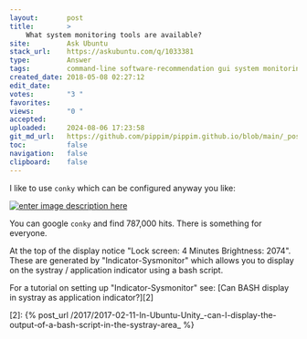 ```yaml
---
layout:       post
title:        >
    What system monitoring tools are available?
site:         Ask Ubuntu
stack_url:    https://askubuntu.com/q/1033381
type:         Answer
tags:         command-line software-recommendation gui system monitoring conky
created_date: 2018-05-08 02:27:12
edit_date:    
votes:        "3 "
favorites:    
views:        "0 "
accepted:     
uploaded:     2024-08-06 17:23:58
git_md_url:   https://github.com/pippim/pippim.github.io/blob/main/_posts/2018/2018-05-08-What-system-monitoring-tools-are-available_.md
toc:          false
navigation:   false
clipboard:    false
---
```


I like to use `conky` which can be configured anyway you like:

[![enter image description here][1]][1]

You can google `conky` and find 787,000 hits. There is something for everyone.

At the top of the display notice "Lock screen: 4 Minutes  Brightness: 2074". These are generated by "Indicator-Sysmonitor" which allows you to display on the systray / application indicator using a bash script.

For a tutorial on setting up "Indicator-Sysmonitor" see: [Can BASH display in systray as application indicator?][2]


  [1]: https://i.sstatic.net/uvvZ6.gif
  [2]: {% post_url /2017/2017-02-11-In-Ubuntu-Unity_-can-I-display-the-output-of-a-bash-script-in-the-systray-area_ %}
